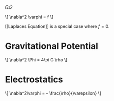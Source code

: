 $\Omega\varOmega$

\\[
\nabla^2 \varphi = f
\\]

[[Laplaces Equation]] is a special case where $f=0$.

# Gravitational Potential

\\[
\nabla^2 \Phi = 4\pi G \rho
\\]



# Electrostatics

\\[
\nabla^2\varphi = - \frac{\rho}{\varepsilon}
\\]